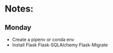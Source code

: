 # Notes:

## Monday

 - Create a pipenv or conda env
 - Install Flask Flask-SQLAlchemy Flask-Migrate
